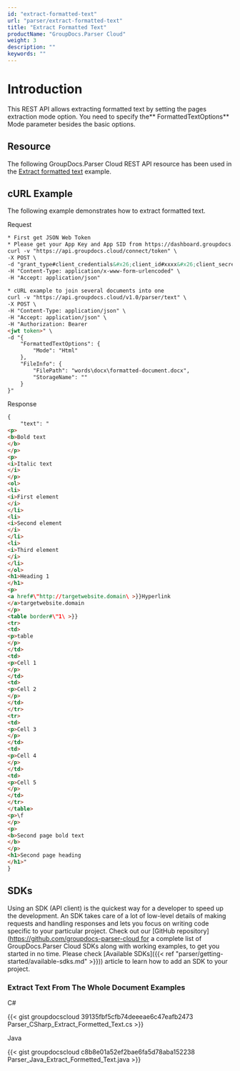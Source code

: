 ```yaml
---
id: "extract-formatted-text"
url: "parser/extract-formatted-text"
title: "Extract Formatted Text"
productName: "GroupDocs.Parser Cloud"
weight: 3
description: ""
keywords: ""
---
```







# Introduction #

This REST API allows extracting formatted text by setting the pages extraction mode option. You need to specify the** FormattedTextOptions** Mode parameter besides the basic options.

## Resource ##

The following GroupDocs.Parser Cloud REST API resource has been used in the [Extract formatted text](https://apireference.groupdocs.cloud/parser/#/Parse/Text) example.

## cURL Example ##

The following example demonstrates how to extract formatted text.





 Request

```html 
* First get JSON Web Token
* Please get your App Key and App SID from https://dashboard.groupdocs.cloud/#/apps. Kindly place App Key in "client_secret" and App SID in "client_id" argument.
curl -v "https://api.groupdocs.cloud/connect/token" \
-X POST \
-d "grant_type#client_credentials&#x26;client_id#xxxx&#x26;client_secret#xxxx" \
-H "Content-Type: application/x-www-form-urlencoded" \
-H "Accept: application/json"
   
* cURL example to join several documents into one
curl -v "https://api.groupdocs.cloud/v1.0/parser/text" \
-X POST \
-H "Content-Type: application/json" \
-H "Accept: application/json" \
-H "Authorization: Bearer 
<jwt token>" \
-d "{
    "FormattedTextOptions": {
        "Mode": "Html"
    },
    "FileInfo": {
        "FilePath": "words\docx\formatted-document.docx",
        "StorageName": ""
    }
}"


 ```




 Response

```html 
{
    "text": "
<p>
<b>Bold text
</b>
</p>
<p>
<i>Italic text
</i>
</p>
<ol>
<li>
<i>First element
</i>
</li>
<li>
<i>Second element
</i>
</li>
<li>
<i>Third element
</i>
</li>
</ol>
<h1>Heading 1
</h1>
<p>
<a href#\"http://targetwebsite.domain\ >}}Hyperlink 
</a>targetwebsite.domain
</p>
<table border#\"1\ >}}
<tr>
<td>
<p>table
</p>
</td>
<td>
<p>Cell 1
</p>
</td>
<td>
<p>Cell 2
</p>
</td>
</tr>
<tr>
<td>
<p>Cell 3
</p>
</td>
<td>
<p>Cell 4
</p>
</td>
<td>
<p>Cell 5
</p>
</td>
</tr>
</table>
<p>\f
</p>
<p>
<b>Second page bold text
</b>
</p>
<h1>Second page heading
</h1>"
}


 ```






## SDKs ##

Using an SDK (API client) is the quickest way for a developer to speed up the development. An SDK takes care of a lot of low-level details of making requests and handling responses and lets you focus on writing code specific to your particular project. Check out our [GitHub repository](https://github.com/groupdocs-parser-cloud for a complete list of GroupDocs.Parser Cloud SDKs along with working examples, to get you started in no time. Please check [Available SDKs]({{< ref "parser/getting-started/available-sdks.md" >}})) article to learn how to add an SDK to your project.

### Extract Text From The Whole Document Examples ###





 C#




{{< gist groupdocscloud 39135fbf5cfb74deeeae6c47eafb2473 Parser_CSharp_Extract_Formetted_Text.cs >}}







 Java




{{< gist groupdocscloud c8b8e01a52ef2bae6fa5d78aba152238 Parser_Java_Extract_Formetted_Text.java >}}







